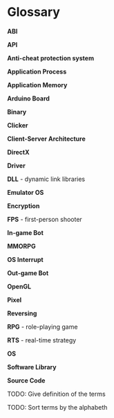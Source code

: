 # Glossary

**ABI**

**API**

**Anti-cheat protection system**

**Application Process**

**Application Memory**

**Arduino Board**

**Binary**

**Clicker**

**Client-Server Architecture**

**DirectX**

**Driver**

**DLL** - dynamic link libraries

**Emulator OS**

**Encryption**

**FPS** - first-person shooter

**In-game Bot** 

**MMORPG**

**OS Interrupt**

**Out-game Bot**

**OpenGL**

**Pixel**

**Reversing**

**RPG** - role-playing game

**RTS** - real-time strategy

**OS**

**Software Library**

**Source Code**


TODO: Give definition of the terms

TODO: Sort terms by the alphabeth
